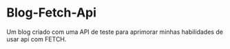 # Blog-Fetch-Api
 Um blog criado com uma API de teste para aprimorar minhas habilidades de usar api com FETCH.
